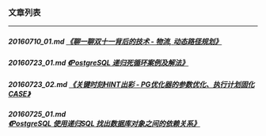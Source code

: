### 文章列表  
----  
##### 20160710_01.md   [《聊一聊双十一背后的技术 - 物流, 动态路径规划》](20160710_01.md)  
##### 20160723_01.md   [《PostgreSQL 递归死循环案例及解法》](20160723_01.md)  
##### 20160723_02.md   [《关键时刻HINT出彩 - PG优化器的参数优化、执行计划固化CASE》](20160723_02.md)  
##### 20160725_01.md   [《PostgreSQL 使用递归SQL 找出数据库对象之间的依赖关系》](20160725_01.md)  
